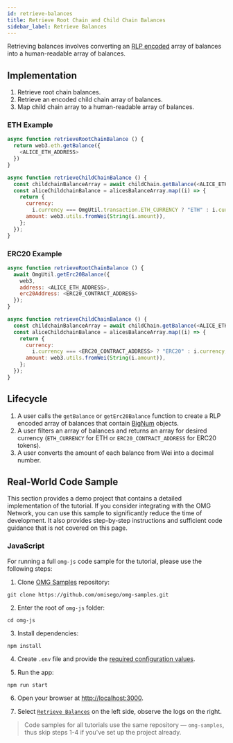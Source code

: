 ```yaml
---
id: retrieve-balances
title: Retrieve Root Chain and Child Chain Balances
sidebar_label: Retrieve Balances
---
```


Retrieving balances involves converting an [RLP encoded](https://github.com/ethereum/wiki/wiki/RLP) array of balances into a human-readable array of balances.

## Implementation

1. Retrieve root chain balances.
2. Retrieve an encoded child chain array of balances.
3. Map child chain array to a human-readable array of balances.

### ETH Example

<!--DOCUSAURUS_CODE_TABS-->
<!-- JavaScript -->

```js
async function retrieveRootChainBalance () {
  return web3.eth.getBalance({
    <ALICE_ETH_ADDRESS>
  })
}

async function retrieveChildChainBalance () {
  const childchainBalanceArray = await childChain.getBalance(<ALICE_ETH_ADDRESS>);
  const aliceChildchainBalance = alicesBalanceArray.map((i) => {
    return {
      currency:
        i.currency === OmgUtil.transaction.ETH_CURRENCY ? "ETH" : i.currency,
      amount: web3.utils.fromWei(String(i.amount)),
    };
  });
}
```

<!--END_DOCUSAURUS_CODE_TABS-->

### ERC20 Example

<!--DOCUSAURUS_CODE_TABS-->
<!-- JavaScript -->

```js
async function retrieveRootChainBalance () {
  await OmgUtil.getErc20Balance({
    web3,
    address: <ALICE_ETH_ADDRESS>,
    erc20Address: <ERC20_CONTRACT_ADDRESS>
  });
}

async function retrieveChildChainBalance () {
  const childchainBalanceArray = await childChain.getBalance(<ALICE_ETH_ADDRESS>);
  const aliceChildchainBalance = alicesBalanceArray.map((i) => {
    return {
      currency:
        i.currency === <ERC20_CONTRACT_ADDRESS> ? "ERC20" : i.currency,
      amount: web3.utils.fromWei(String(i.amount)),
    };
  });
}
```

<!--END_DOCUSAURUS_CODE_TABS-->

## Lifecycle

1. A user calls the `getBalance` or `getErc20Balance` function to create a RLP encoded array of balances that contain [BigNum](https://github.com/indutny/bn.js) objects.
2. A user filters an array of balances and returns an array for desired currency (`ETH_CURRENCY` for ETH or `ERC20_CONTRACT_ADDRESS` for ERC20 tokens).
3. A user converts the amount of each balance from Wei into a decimal number.

## Real-World Code Sample

This section provides a demo project that contains a detailed implementation of the tutorial. If you consider integrating with the OMG Network, you can use this sample to significantly reduce the time of development. It also provides step-by-step instructions and sufficient code guidance that is not covered on this page.

### JavaScript

For running a full `omg-js` code sample for the tutorial, please use the following steps:

1. Clone [OMG Samples](https://github.com/omisego/omg-samples) repository:

```
git clone https://github.com/omisego/omg-samples.git
```

2. Enter the root of `omg-js` folder:

```
cd omg-js
```

3. Install dependencies:

```
npm install
```

4. Create `.env` file and provide the [required configuration values](https://github.com/omisego/omg-samples/tree/master/omg-js#setup).

5. Run the app:

```
npm run start
```

6. Open your browser at [http://localhost:3000](http://localhost:3000). 

7. Select [`Retrieve Balances`](https://github.com/omisego/omg-samples/tree/master/omg-js/app/01-balances) on the left side, observe the logs on the right.

> Code samples for all tutorials use the same repository — `omg-samples`, thus skip steps 1-4 if you've set up the project already.
